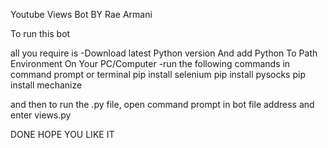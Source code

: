 Youtube Views Bot BY Rae Armani


To run this bot

all you require is
-Download latest Python version And add Python To Path Environment On Your PC/Computer
-run the following commands in command prompt or terminal
pip install selenium
pip install pysocks
pip install mechanize

and then to run the .py file, open command prompt in bot file address and enter views.py


DONE HOPE YOU LIKE IT
